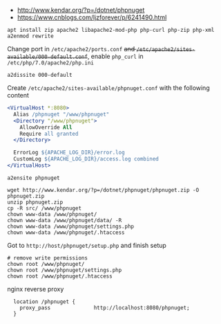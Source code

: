 * http://www.kendar.org/?p=/dotnet/phpnuget
* https://www.cnblogs.com/ljzforever/p/6241490.html

```
apt install zip apache2 libapache2-mod-php php-curl php-zip php-xml
a2enmod rewrite
```
Change port in `/etc/apache2/ports.conf` ~~and `/etc/apache2/sites-available/000-default.conf`~~, enable `php_curl` in `/etc/php/7.0/apache2/php.ini`

```shell
a2dissite 000-default
```

Create `/etc/apache2/sites-available/phpnuget.conf` with the following content
```apache
<VirtualHost *:8080>
  Alias /phpnuget "/www/phpnuget"
  <Directory "/www/phpnuget">
    AllowOverride All
    Require all granted
  </Directory>

  ErrorLog ${APACHE_LOG_DIR}/error.log
  CustomLog ${APACHE_LOG_DIR}/access.log combined
</VirtualHost>
```

```
a2ensite phpnuget

wget http://www.kendar.org/?p=/dotnet/phpnuget/phpnuget.zip -O phpnuget.zip
unzip phpnuget.zip
cp -R src/ /www/phpnuget
chown www-data /www/phpnuget/
chown www-data /www/phpnuget/data/ -R
chown www-data /www/phpnuget/settings.php
chown www-data /www/phpnuget/.htaccess
```

Got to `http://host/phpnuget/setup.php` and finish setup

```
# remove write permissions
chown root /www/phpnuget/
chown root /www/phpnuget/settings.php
chown root /www/phpnuget/.htaccess
```

nginx reverse proxy
```
  location /phpnuget {
    proxy_pass              http://localhost:8080/phpnuget;
  }
```

